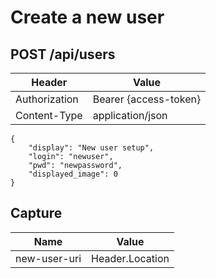 # Create a new user

## POST /api/users

| Header | Value |
| - | - |
| Authorization | Bearer {access-token} |
| Content-Type | application/json |

```
{
    "display": "New user setup",
    "login": "newuser",
    "pwd": "newpassword",
    "displayed_image": 0
}
```

## Capture

| Name | Value |
| - | - |
| new-user-uri | Header.Location |
